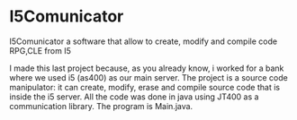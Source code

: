 # I5Comunicator
I5Comunicator a software that allow to create, modify and compile code RPG,CLE from I5

I made this last project because, as you already know, i worked for a bank where we used i5 (as400) as our main server. The project is a source code manipulator: it can create, modify, erase and compile source code that is inside the i5 server. All the code was done in java using JT400 as a communication library. 
The program is Main.java.

